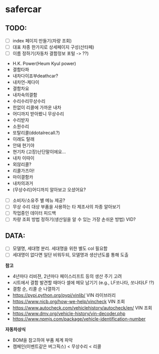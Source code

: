 # safercar

## TODO:

- [ ] index 페이지 만들기(차량 조회)
- [ ] 대표 차종 한가지로 상세페이지 구성(산타페)
- [ ] 이름 정하기(자동차 결함정보 포털 -> ??)

- H.K. Power(Heum Kyul power)
- 결함타파
- 내차다이죠부deathcar?
- 내차언-제다이
- 결함차요
- 내차속의결함
- 수리수리무상수리
- 한없이 리콜에 가까운 내차
- 어디까지 받아봤니 무상수리
- 수리받자
- 소원수리
- 또탈리콜(ddotalrecall.?)
- 이래도 탈래
- 안돼 현기야
- 현기차 (고장)난단말이에요...
- 내차 이따이
- 외않리콜?
- 리콜가즈아!
- 마이결함카
- 내차의과거
- (무상수리)어디까지 알아보고 오셨어요?
  
- [ ] 소비자/소유주 별 메뉴 제공?
- [ ] 무상 수리 대상 부품을 사용하는 타 제조사의 차종 알아보기
- [ ] 작업중인 데이터 피드백
- [ ] 차량 조회 방법 정하기(생산일을 알 수 있는 가장 손쉬운 방법) VID?

## DATA:

- [ ] 모델명, 세대명 분리. 세대명을 위한 별도 col 필요함
- [ ] 세대명이 없다면 일단 비워두되, 모델명과 생산년도를 통해 도출

**참고**

- 4년마다 리비젼, 2년마다 페이스리프트 등의 생산 주기 고려
- 시트에서 결함 발견할 때마다 셀에 메모 남기기 (e.g., LF쏘나타, 쏘나타LF !?)
- 결함 순, 리콜 순 나열하기
- https://pypi.python.org/pypi/vinlib/ VIN 라이브러리
- https://www.nicb.org/how-we-help/vincheck VIN 조회
- https://www.autocheck.com/vehiclehistory/autocheck/en/ VIN 조회
- https://www.dmv.org/vehicle-history/vin-decoder.php
- https://www.npmjs.com/package/vehicle-identification-number

**자동차상식**

- BOM을 참고하여 부품 체계 파악
- 캠페인(이벤트같은 버그픽스) < 무상수리 < 리콜
